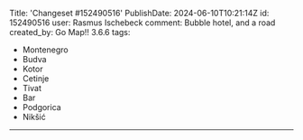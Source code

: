 Title: 'Changeset #152490516'
PublishDate: 2024-06-10T10:21:14Z
id: 152490516
user: Rasmus Ischebeck
comment: Bubble hotel, and a road
created_by: Go Map!! 3.6.6
tags:
- Montenegro
- Budva
- Kotor
- Cetinje
- Tivat
- Bar
- Podgorica
- Nikšić

---
